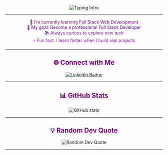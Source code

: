 <div align="center">

![Typing Intro](https://readme-typing-svg.herokuapp.com?font=Fira+Code&size=24&duration=2000&pause=500&color=8B0000&width=500&lines=Hi+there+👋+I'm+Manal;Aspiring+Full+Stack+Developer)

---

<p>
  <span style="color:#800080;">🌱 I’m currently learning Full Stack Web Development</span><br>
  <span style="color:#6a0dad;">🎯 My goal: Become a professional Full Stack Developer</span><br>
  <span style="color:#7b1fa2;">📚 Always curious to explore new tech</span><br>
  <span style="color:#9c27b0;">⚡ Fun fact: I learn faster when I build real projects</span>
</p>

---

<h2 style="color:#800080;">🌐 Connect with Me</h2>

<a href="https://linkedin.com/in/manalalhatmi" target="_blank">
  <img src="https://img.shields.io/badge/LinkedIn-Manal%20Alhatmi-blue?style=for-the-badge&logo=linkedin&logoColor=white" alt="LinkedIn Badge"/>
</a>

---

<h2 style="color:#800080;">📊 GitHub Stats</h2>

<img src="https://github-readme-stats.vercel.app/api?username=Manal-Alhatmi&show_icons=true&rank_icon=github&theme=dark&border_radius=12" alt="GitHub stats" />

---

<h2 style="color:#800080;">💡 Random Dev Quote</h2>

<img src="https://quotes-github-readme.vercel.app/api?type=horizontal&theme=dark" alt="Random Dev Quote" />

---

</div>
